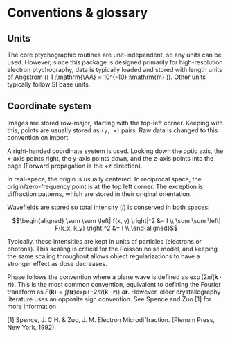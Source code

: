 # Conventions & glossary

## Units

The core ptychographic routines are unit-independent, so any units can be used. However, since this package is designed primarily for high-resolution electron ptychography, data is typically loaded and stored with length units of Angstrom (\( 1 \:\mathrm{\AA} = 10^{-10} \:\mathrm{m} \)). 
Other units typically follow SI base units.

## Coordinate system

Images are stored row-major, starting with the top-left corner. Keeping with this, points are usually stored as `(y, x)` pairs. Raw data is changed to this convention on import.

A right-handed coordinate system is used. Looking down the optic axis, the x-axis points right, the y-axis points down, and the z-axis points into the page (Forward propagation is the +z direction).

In real-space, the origin is usually centered. In reciprocal space, the origin/zero-frequency point is at the top left corner. The exception is diffraction patterns, which are stored in their original orientation.

Wavefields are stored so total intensity ($I$) is conserved in both spaces:

$$\begin{aligned}
\sum \sum \left| f(x, y) \right|^2 &= I \\
\sum \sum \left| F(k_x, k_y) \right|^2 &= I \\
\end{aligned}$$

Typically, these intensities are kept in units of particles (electrons or photons). This scaling is critical for the Poisson noise model, and keeping the same scaling throughout allows object regularizations to have a stronger effect as dose decreases.

Phase follows the convention where a plane wave is defined as $\exp(2\pi i (\mathbf{k} \cdot \mathbf{r}))$. This is the most common convention, equivalent to defining the Fourier transform as $F(\mathbf{k}) = \int f(\mathbf{r}) \exp(-2\pi i (\mathbf{k} \cdot \mathbf{r})) \:d\mathbf{r}$. However, older crystallography literature uses an opposite sign convention. See Spence and Zuo [1] for more information.

[1] Spence, J. C.H. & Zuo, J. M. Electron Microdiffraction. (Plenum Press, New York, 1992).